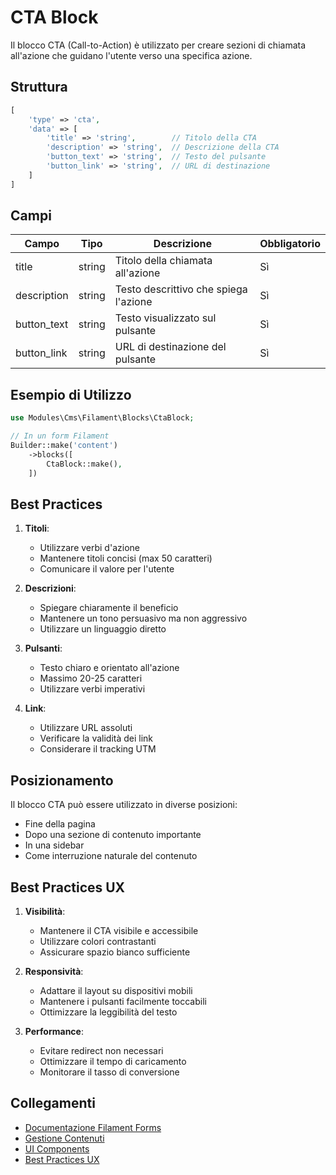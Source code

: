 # CTA Block

Il blocco CTA (Call-to-Action) è utilizzato per creare sezioni di chiamata all'azione che guidano l'utente verso una specifica azione.

## Struttura

```php
[
    'type' => 'cta',
    'data' => [
        'title' => 'string',        // Titolo della CTA
        'description' => 'string',  // Descrizione della CTA
        'button_text' => 'string',  // Testo del pulsante
        'button_link' => 'string',  // URL di destinazione
    ]
]
```

## Campi

| Campo | Tipo | Descrizione | Obbligatorio |
|-------|------|-------------|--------------|
| title | string | Titolo della chiamata all'azione | Sì |
| description | string | Testo descrittivo che spiega l'azione | Sì |
| button_text | string | Testo visualizzato sul pulsante | Sì |
| button_link | string | URL di destinazione del pulsante | Sì |

## Esempio di Utilizzo

```php
use Modules\Cms\Filament\Blocks\CtaBlock;

// In un form Filament
Builder::make('content')
    ->blocks([
        CtaBlock::make(),
    ])
```

## Best Practices

1. **Titoli**:
   - Utilizzare verbi d'azione
   - Mantenere titoli concisi (max 50 caratteri)
   - Comunicare il valore per l'utente

2. **Descrizioni**:
   - Spiegare chiaramente il beneficio
   - Mantenere un tono persuasivo ma non aggressivo
   - Utilizzare un linguaggio diretto

3. **Pulsanti**:
   - Testo chiaro e orientato all'azione
   - Massimo 20-25 caratteri
   - Utilizzare verbi imperativi

4. **Link**:
   - Utilizzare URL assoluti
   - Verificare la validità dei link
   - Considerare il tracking UTM

## Posizionamento

Il blocco CTA può essere utilizzato in diverse posizioni:
- Fine della pagina
- Dopo una sezione di contenuto importante
- In una sidebar
- Come interruzione naturale del contenuto

## Best Practices UX

1. **Visibilità**:
   - Mantenere il CTA visibile e accessibile
   - Utilizzare colori contrastanti
   - Assicurare spazio bianco sufficiente

2. **Responsività**:
   - Adattare il layout su dispositivi mobili
   - Mantenere i pulsanti facilmente toccabili
   - Ottimizzare la leggibilità del testo

3. **Performance**:
   - Evitare redirect non necessari
   - Ottimizzare il tempo di caricamento
   - Monitorare il tasso di conversione

## Collegamenti

- [Documentazione Filament Forms](../filament-forms.md)
- [Gestione Contenuti](../content.md)
- [UI Components](../ui/components.md)
- [Best Practices UX](../ui/ux-guidelines.md) 
